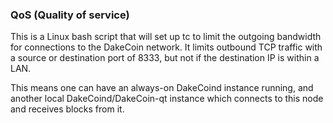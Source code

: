 ### QoS (Quality of service) ###

This is a Linux bash script that will set up tc to limit the outgoing bandwidth for connections to the DakeCoin network. It limits outbound TCP traffic with a source or destination port of 8333, but not if the destination IP is within a LAN.

This means one can have an always-on DakeCoind instance running, and another local DakeCoind/DakeCoin-qt instance which connects to this node and receives blocks from it.
